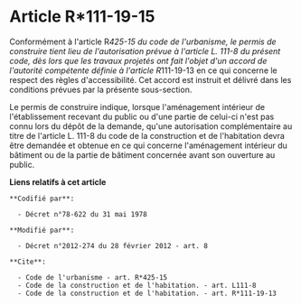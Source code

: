 # Article R*111-19-15

Conformément à l'article R*425-15 du code de l'urbanisme, le permis de construire tient lieu de l'autorisation prévue à
l'article L. 111-8 du présent code, dès lors que les travaux projetés ont fait l'objet d'un accord de l'autorité compétente
définie à l'article R*111-19-13 en ce qui concerne le respect des règles d'accessibilité. Cet accord est instruit et délivré
dans les conditions prévues par la présente sous-section. 

Le permis de construire indique, lorsque l'aménagement intérieur de l'établissement recevant du public ou d'une partie de
celui-ci n'est pas connu lors du dépôt de la demande, qu'une autorisation complémentaire au titre de l'article L. 111-8 du
code de la construction et de l'habitation devra être demandée et obtenue en ce qui concerne l'aménagement intérieur du
bâtiment ou de la partie de bâtiment concernée avant son ouverture au public.

**Liens relatifs à cet article**

	**Codifié par**:

	  - Décret n°78-622 du 31 mai 1978

	**Modifié par**:

	  - Décret n°2012-274 du 28 février 2012 - art. 8

	**Cite**:

	  - Code de l'urbanisme - art. R*425-15
	  - Code de la construction et de l'habitation. - art. L111-8
	  - Code de la construction et de l'habitation. - art. R*111-19-13
